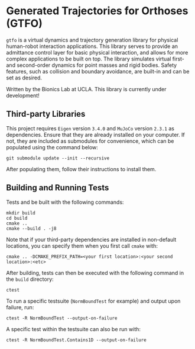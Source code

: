 # Generated Trajectories for Orthoses (GTFO)

`gtfo` is a virtual dynamics and trajectory generation library for physical human-robot interaction applications. This library serves to provide an admittance control layer for basic physical interaction, and allows for more complex applications to be built on top. The library simulates virtual first- and second-order dynamics for point masses and rigid bodies. Safety features, such as collision and boundary avoidance, are built-in and can be set as desired. 

Written by the Bionics Lab at UCLA. This library is currently under development!

## Third-party Libraries
This project requires `Eigen` version `3.4.0` and `MuJoCo` version `2.3.1` as dependencies. Ensure that they are already installed on your computer. If not, they are included as submodules for convenience, which can be populated using the command below:
```
git submodule update --init --recursive
```
After populating them, follow their instructions to install them.

## Building and Running Tests
Tests and be built with the following commands:
```
mkdir build
cd build
cmake ..
cmake --build . -j8
```
Note that if your third-party dependencies are installed in non-default locations, you can specify them when you first call `cmake` with:
```
cmake .. -DCMAKE_PREFIX_PATH=<your first location>:<your second location>:<etc>
```
After building, tests can then be executed with the following command in the `build` directory:
```
ctest
```
To run a specific testsuite (`NormBoundTest` for example) and output upon failure, run:
```
ctest -R NormBoundTest --output-on-failure
```
A specific test within the testsuite can also be run with:
```
ctest -R NormBoundTest.Contains1D --output-on-failure
``` 
